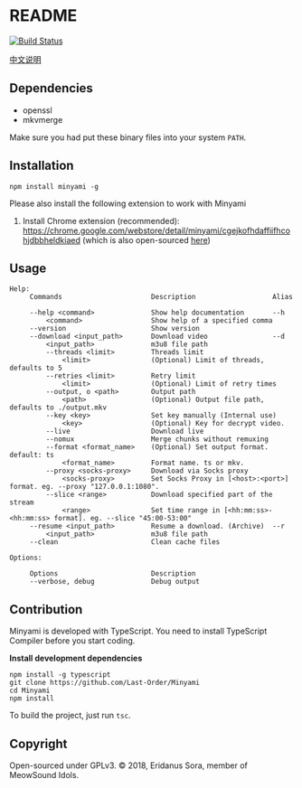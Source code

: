# README
[![Build Status](https://travis-ci.org/Last-Order/Minyami.svg?branch=master)](https://travis-ci.org/Last-Order/Minyami)

[中文说明](readme.zh-cn.md)

## Dependencies

* openssl
* mkvmerge

Make sure you had put these binary files into your system `PATH`.

## Installation

`npm install minyami -g`

Please also install the following extension to work with Minyami

1. Install Chrome extension (recommended): https://chrome.google.com/webstore/detail/minyami/cgejkofhdaffiifhcohjdbbheldkiaed (which is also open-sourced [here](https://github.com/Last-Order/Minyami-chrome-extension))

## Usage

```
Help:
     Commands                      Description                   Alias

     --help <command>              Show help documentation       --h
         <command>                 Show help of a specified comma
     --version                     Show version
     --download <input_path>       Download video                --d
         <input_path>              m3u8 file path
         --threads <limit>         Threads limit
             <limit>               (Optional) Limit of threads, defaults to 5
         --retries <limit>         Retry limit
             <limit>               (Optional) Limit of retry times
         --output, o <path>        Output path
             <path>                (Optional) Output file path, defaults to ./output.mkv
         --key <key>               Set key manually (Internal use)
             <key>                 (Optional) Key for decrypt video.
         --live                    Download live
         --nomux                   Merge chunks without remuxing
         --format <format_name>    (Optional) Set output format. default: ts
             <format_name>         Format name. ts or mkv.
         --proxy <socks-proxy>     Download via Socks proxy
             <socks-proxy>         Set Socks Proxy in [<host>:<port>] format. eg. --proxy "127.0.0.1:1080".
         --slice <range>           Download specified part of the stream
             <range>               Set time range in [<hh:mm:ss>-<hh:mm:ss> format]. eg. --slice "45:00-53:00"
     --resume <input_path>         Resume a download. (Archive)  --r
         <input_path>              m3u8 file path
     --clean                       Clean cache files

Options:

     Options                       Description
     --verbose, debug              Debug output
```

## Contribution

Minyami is developed with TypeScript. You need to install TypeScript Compiler before you start coding.

**Install development dependencies**

```
npm install -g typescript
git clone https://github.com/Last-Order/Minyami
cd Minyami
npm install
```

To build the project, just run `tsc`.

## Copyright

Open-sourced under GPLv3. © 2018, Eridanus Sora, member of MeowSound Idols.
